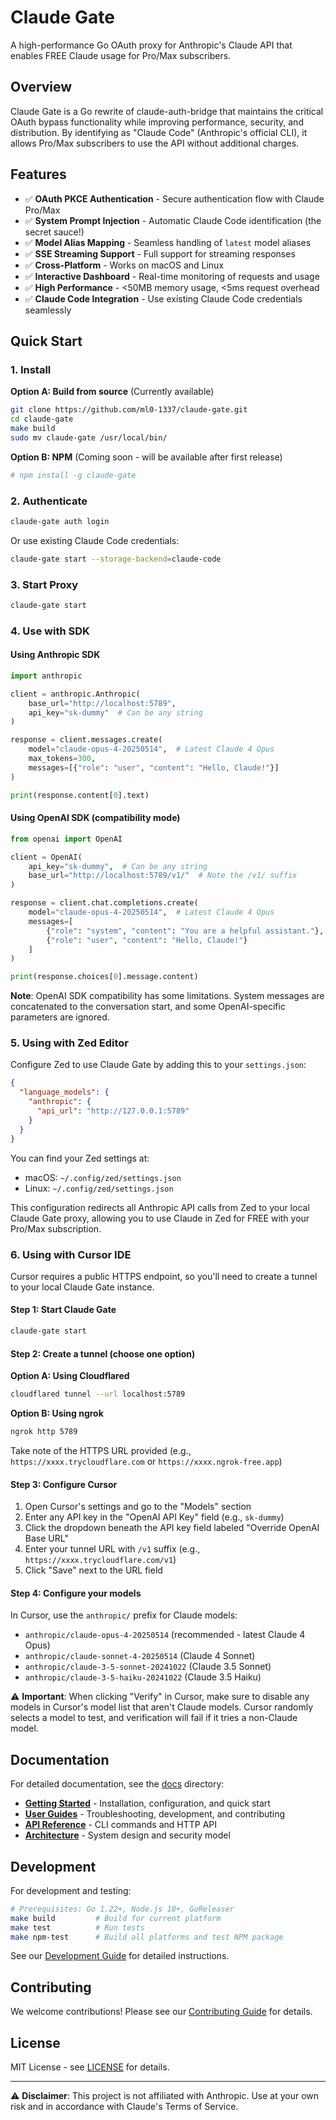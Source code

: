 # Claude Gate

A high-performance Go OAuth proxy for Anthropic's Claude API that enables FREE Claude usage for Pro/Max subscribers.

## Overview

Claude Gate is a Go rewrite of claude-auth-bridge that maintains the critical OAuth bypass functionality while improving performance, security, and distribution. By identifying as "Claude Code" (Anthropic's official CLI), it allows Pro/Max subscribers to use the API without additional charges.

## Features

- ✅ **OAuth PKCE Authentication** - Secure authentication flow with Claude Pro/Max
- ✅ **System Prompt Injection** - Automatic Claude Code identification (the secret sauce!)
- ✅ **Model Alias Mapping** - Seamless handling of `latest` model aliases
- ✅ **SSE Streaming Support** - Full support for streaming responses
- ✅ **Cross-Platform** - Works on macOS and Linux
- ✅ **Interactive Dashboard** - Real-time monitoring of requests and usage
- ✅ **High Performance** - <50MB memory usage, <5ms request overhead
- ✅ **Claude Code Integration** - Use existing Claude Code credentials seamlessly

## Quick Start

### 1. Install

**Option A: Build from source** (Currently available)
```bash
git clone https://github.com/ml0-1337/claude-gate.git
cd claude-gate
make build
sudo mv claude-gate /usr/local/bin/
```

**Option B: NPM** (Coming soon - will be available after first release)
```bash
# npm install -g claude-gate
```

### 2. Authenticate

```bash
claude-gate auth login
```

Or use existing Claude Code credentials:
```bash
claude-gate start --storage-backend=claude-code
```

### 3. Start Proxy

```bash
claude-gate start
```

### 4. Use with SDK

#### Using Anthropic SDK
```python
import anthropic

client = anthropic.Anthropic(
    base_url="http://localhost:5789",
    api_key="sk-dummy"  # Can be any string
)

response = client.messages.create(
    model="claude-opus-4-20250514",  # Latest Claude 4 Opus
    max_tokens=300,
    messages=[{"role": "user", "content": "Hello, Claude!"}]
)

print(response.content[0].text)
```

#### Using OpenAI SDK (compatibility mode)
```python
from openai import OpenAI

client = OpenAI(
    api_key="sk-dummy",  # Can be any string
    base_url="http://localhost:5789/v1/"  # Note the /v1/ suffix
)

response = client.chat.completions.create(
    model="claude-opus-4-20250514",  # Latest Claude 4 Opus
    messages=[
        {"role": "system", "content": "You are a helpful assistant."},
        {"role": "user", "content": "Hello, Claude!"}
    ]
)

print(response.choices[0].message.content)
```

**Note**: OpenAI SDK compatibility has some limitations. System messages are concatenated to the conversation start, and some OpenAI-specific parameters are ignored.

### 5. Using with Zed Editor

Configure Zed to use Claude Gate by adding this to your `settings.json`:

```json
{
  "language_models": {
    "anthropic": {
      "api_url": "http://127.0.0.1:5789"
    }
  }
}
```

You can find your Zed settings at:
- macOS: `~/.config/zed/settings.json`
- Linux: `~/.config/zed/settings.json`

This configuration redirects all Anthropic API calls from Zed to your local Claude Gate proxy, allowing you to use Claude in Zed for FREE with your Pro/Max subscription.

### 6. Using with Cursor IDE

Cursor requires a public HTTPS endpoint, so you'll need to create a tunnel to your local Claude Gate instance.

#### Step 1: Start Claude Gate
```bash
claude-gate start
```

#### Step 2: Create a tunnel (choose one option)

**Option A: Using Cloudflared**
```bash
cloudflared tunnel --url localhost:5789
```

**Option B: Using ngrok**
```bash
ngrok http 5789
```

Take note of the HTTPS URL provided (e.g., `https://xxxx.trycloudflare.com` or `https://xxxx.ngrok-free.app`)

#### Step 3: Configure Cursor

1. Open Cursor's settings and go to the "Models" section
2. Enter any API key in the "OpenAI API Key" field (e.g., `sk-dummy`)
3. Click the dropdown beneath the API key field labeled "Override OpenAI Base URL"
4. Enter your tunnel URL with `/v1` suffix (e.g., `https://xxxx.trycloudflare.com/v1`)
5. Click "Save" next to the URL field

#### Step 4: Configure your models

In Cursor, use the `anthropic/` prefix for Claude models:
- `anthropic/claude-opus-4-20250514` (recommended - latest Claude 4 Opus)
- `anthropic/claude-sonnet-4-20250514` (Claude 4 Sonnet)
- `anthropic/claude-3-5-sonnet-20241022` (Claude 3.5 Sonnet)
- `anthropic/claude-3-5-haiku-20241022` (Claude 3.5 Haiku)

⚠️ **Important**: When clicking "Verify" in Cursor, make sure to disable any models in Cursor's model list that aren't Claude models. Cursor randomly selects a model to test, and verification will fail if it tries a non-Claude model.

## Documentation

For detailed documentation, see the [docs](./docs) directory:

- **[Getting Started](./docs/getting-started/)** - Installation, configuration, and quick start
- **[User Guides](./docs/guides/)** - Troubleshooting, development, and contributing
- **[API Reference](./docs/reference/)** - CLI commands and HTTP API
- **[Architecture](./docs/architecture/)** - System design and security model

## Development

For development and testing:

```bash
# Prerequisites: Go 1.22+, Node.js 18+, GoReleaser
make build         # Build for current platform
make test          # Run tests
make npm-test      # Build all platforms and test NPM package
```

See our [Development Guide](./docs/guides/development.md) for detailed instructions.

## Contributing

We welcome contributions! Please see our [Contributing Guide](./docs/guides/contributing.md) for details.

## License

MIT License - see [LICENSE](./LICENSE) for details.

---

⚠️ **Disclaimer**: This project is not affiliated with Anthropic. Use at your own risk and in accordance with Claude's Terms of Service.
